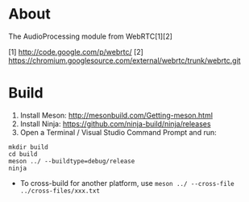 # About

The AudioProcessing module from WebRTC[1][2]

[1] http://code.google.com/p/webrtc/
[2] https://chromium.googlesource.com/external/webrtc/trunk/webrtc.git

# Build

1. Install Meson: http://mesonbuild.com/Getting-meson.html
2. Install Ninja: https://github.com/ninja-build/ninja/releases
3. Open a Terminal / Visual Studio Command Prompt and run:

```
mkdir build
cd build
meson ../ --buildtype=debug/release
ninja
```

* To cross-build for another platform, use `meson ../ --cross-file ../cross-files/xxx.txt`
